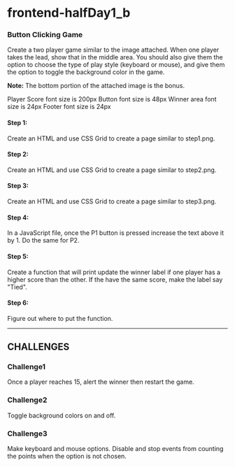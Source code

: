 # frontend-halfDay1_b

### Button Clicking Game

Create a two player game similar to the image attached. When one player takes the lead, show that in the middle area. You should also give them the option to choose the type of play style (keyboard or mouse), and give them the option to toggle the background color in the game.

<strong>Note:</strong> The bottom portion of the attached image is the bonus.

Player Score font size is 200px
Button font size is 48px
Winner area font size is 24px
Footer font size is 24px

#### Step 1:
Create an HTML and use CSS Grid to create a page similar to step1.png.

#### Step 2:
Create an HTML and use CSS Grid to create a page similar to step2.png.

#### Step 3:
Create an HTML and use CSS Grid to create a page similar to step3.png.

#### Step 4:
In a JavaScript file, once the P1 button is pressed increase the text above it by 1. Do the same for P2.

#### Step 5: 
Create a function that will print update the winner label if one player has a higher score than the other. If the have the same score, make the label say "Tied".

#### Step 6:
Figure out where to put the function.

<hr>

## CHALLENGES

### Challenge1
Once a player reaches 15, alert the winner then restart the game.

### Challenge2
Toggle background colors on and off.

### Challenge3
Make keyboard and mouse options. Disable and stop events from counting the points when the option is not chosen. 

